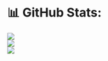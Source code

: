 # 📊 GitHub Stats:
![](https://github-readme-stats.vercel.app/api?username=julesbrt&theme=radical&hide_border=false&include_all_commits=true&count_private=true)<br/>
![](https://github-readme-streak-stats.herokuapp.com/?user=julesbrt&theme=radical&hide_border=false)<br/>
![](https://github-readme-stats.vercel.app/api/top-langs/?username=julesbrt&theme=radical&hide_border=false&include_all_commits=true&count_private=true&layout=compact)

<!-- Proudly created with GPRM ( https://gprm.itsvg.in ) -->
